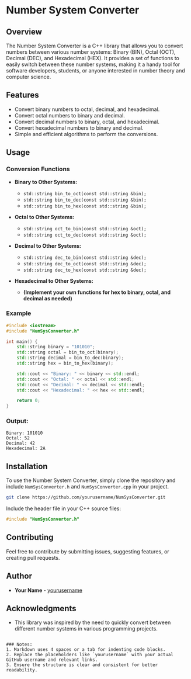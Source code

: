 # Number System Converter

## Overview
The Number System Converter is a C++ library that allows you to convert numbers between various number systems: Binary (BIN), Octal (OCT), Decimal (DEC), and Hexadecimal (HEX). It provides a set of functions to easily switch between these number systems, making it a handy tool for software developers, students, or anyone interested in number theory and computer science.

## Features
- Convert binary numbers to octal, decimal, and hexadecimal.
- Convert octal numbers to binary and decimal.
- Convert decimal numbers to binary, octal, and hexadecimal.
- Convert hexadecimal numbers to binary and decimal.
- Simple and efficient algorithms to perform the conversions.

## Usage

### Conversion Functions

- **Binary to Other Systems:**
  - `std::string bin_to_oct(const std::string &bin);`
  - `std::string bin_to_dec(const std::string &bin);`
  - `std::string bin_to_hex(const std::string &bin);`
  
- **Octal to Other Systems:**
  - `std::string oct_to_bin(const std::string &oct);`
  - `std::string oct_to_dec(const std::string &oct);`
  
- **Decimal to Other Systems:**
  - `std::string dec_to_bin(const std::string &dec);`
  - `std::string dec_to_oct(const std::string &dec);`
  - `std::string dec_to_hex(const std::string &dec);`
  
- **Hexadecimal to Other Systems:**
  - **(Implement your own functions for hex to binary, octal, and decimal as needed)**

### Example

```cpp
#include <iostream>
#include "NumSysConverter.h"

int main() {
    std::string binary = "101010";
    std::string octal = bin_to_oct(binary);
    std::string decimal = bin_to_dec(binary);
    std::string hex = bin_to_hex(binary);

    std::cout << "Binary: " << binary << std::endl;
    std::cout << "Octal: " << octal << std::endl;
    std::cout << "Decimal: " << decimal << std::endl;
    std::cout << "Hexadecimal: " << hex << std::endl;

    return 0;
}
```

### Output:
```
Binary: 101010
Octal: 52
Decimal: 42
Hexadecimal: 2A
```

## Installation
To use the Number System Converter, simply clone the repository and include `NumSysConverter.h` and `NumSysConverter.cpp` in your project.

```bash
git clone https://github.com/yourusername/NumSysConverter.git
```

Include the header file in your C++ source files:

```cpp
#include "NumSysConverter.h"
```

## Contributing
Feel free to contribute by submitting issues, suggesting features, or creating pull requests.

## Author
- **Your Name** - [yourusername](https://github.com/VaibhavGaikwad03)

## Acknowledgments
- This library was inspired by the need to quickly convert between different number systems in various programming projects.
```

### Notes:
1. Markdown uses 4 spaces or a tab for indenting code blocks.
2. Replace the placeholders like `yourusername` with your actual GitHub username and relevant links.
3. Ensure the structure is clear and consistent for better readability.
